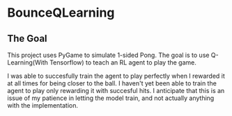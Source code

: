 # BounceQLearning


## The Goal

This project uses PyGame to simulate 1-sided Pong. The goal is to use Q-Learning(With Tensorflow) to teach an RL agent to play the game.

I was able to succesfully train the agent to play perfectly when I rewarded it at all times for being closer to the ball. I haven't yet been able to train the agent to play only rewarding it with succesful hits. I anticipate that this is an issue of my patience in letting the model train, and not actually anything with the implementation.
